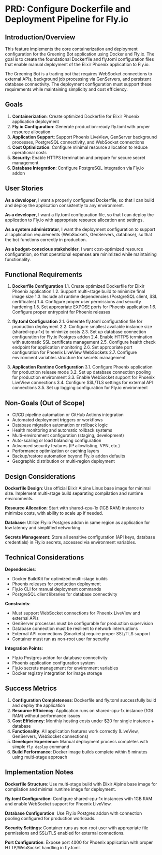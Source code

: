 # PRD: Configure Dockerfile and Deployment Pipeline for Fly.io

## Introduction/Overview

This feature implements the core containerization and deployment configuration for the Greening Bot application using Docker and Fly.io. The goal is to create the foundational Dockerfile and fly.toml configuration files that enable manual deployment of the Elixir Phoenix application to Fly.io.

The Greening Bot is a trading bot that requires WebSocket connections to external APIs, background job processing via GenServers, and persistent database connectivity. The deployment configuration must support these requirements while maintaining simplicity and cost efficiency.

## Goals

1. **Containerization**: Create optimized Dockerfile for Elixir Phoenix application deployment
2. **Fly.io Configuration**: Generate production-ready fly.toml with proper resource allocation
3. **Application Support**: Support Phoenix LiveView, GenServer background processes, PostgreSQL connectivity, and WebSocket connections
4. **Cost Optimization**: Configure minimal resource allocation to reduce operational costs  
5. **Security**: Enable HTTPS termination and prepare for secure secret management
6. **Database Integration**: Configure PostgreSQL integration via Fly.io addon

## User Stories

**As a developer**, I want a properly configured Dockerfile, so that I can build and deploy the application consistently to any environment.

**As a developer**, I want a fly.toml configuration file, so that I can deploy the application to Fly.io with appropriate resource allocation and settings.

**As a system administrator**, I want the deployment configuration to support all application requirements (WebSockets, GenServers, database), so that the bot functions correctly in production.

**As a budget-conscious stakeholder**, I want cost-optimized resource configuration, so that operational expenses are minimized while maintaining functionality.

## Functional Requirements

1. **Dockerfile Configuration**
   1.1. Create optimized Dockerfile for Elixir Phoenix application
   1.2. Support multi-stage build to minimize final image size
   1.3. Include all runtime dependencies (PostgreSQL client, SSL certificates)
   1.4. Configure proper user permissions and security hardening
   1.5. Set appropriate EXPOSE ports for Phoenix application
   1.6. Configure proper entrypoint for Phoenix releases

2. **fly.toml Configuration**
   2.1. Generate fly.toml configuration file for production deployment
   2.2. Configure smallest available instance size (shared-cpu-1x) to minimize costs
   2.3. Set up database connection configuration for Fly.io Postgres addon
   2.4. Enable HTTPS termination with automatic SSL certificate management
   2.5. Configure health check endpoint for application monitoring
   2.6. Set appropriate port configuration for Phoenix LiveView WebSockets
   2.7. Configure environment variables structure for secrets management

3. **Application Runtime Configuration**
   3.1. Configure Phoenix application for production release mode
   3.2. Set up database connection pooling for production environment
   3.3. Enable WebSocket support for Phoenix LiveView connections
   3.4. Configure SSL/TLS settings for external API connections
   3.5. Set up logging configuration for Fly.io environment

## Non-Goals (Out of Scope)

- CI/CD pipeline automation or GitHub Actions integration
- Automated deployment triggers or workflows
- Database migration automation or rollback logic
- Health monitoring and automatic rollback systems
- Multi-environment configuration (staging, development)
- Auto-scaling or load balancing configuration
- Advanced security features (IP allowlisting, VPN, etc.)
- Performance optimization or caching layers
- Backup/restore automation beyond Fly.io addon defaults
- Geographic distribution or multi-region deployment

## Design Considerations

**Dockerfile Design**: Use official Elixir Alpine Linux base image for minimal size. Implement multi-stage build separating compilation and runtime environments.

**Resource Allocation**: Start with shared-cpu-1x (1GB RAM) instance to minimize costs, with ability to scale up if needed.

**Database**: Utilize Fly.io Postgres addon in same region as application for low latency and simplified networking.

**Secrets Management**: Store all sensitive configuration (API keys, database credentials) in Fly.io secrets, accessed via environment variables.

## Technical Considerations

**Dependencies**: 
- Docker BuildKit for optimized multi-stage builds
- Phoenix releases for production deployment
- Fly.io CLI for manual deployment commands
- PostgreSQL client libraries for database connectivity

**Constraints**:
- Must support WebSocket connections for Phoenix LiveView and external APIs
- GenServer processes must be configurable for production supervision
- Database connection must be resilient to network interruptions
- External API connections (Smarkets) require proper SSL/TLS support
- Container must run as non-root user for security

**Integration Points**:
- Fly.io Postgres addon for database connectivity
- Phoenix application configuration system
- Fly.io secrets management for environment variables
- Docker registry integration for image storage

## Success Metrics

1. **Configuration Completeness**: Dockerfile and fly.toml successfully build and deploy the application
2. **Resource Efficiency**: Application runs on shared-cpu-1x instance (1GB RAM) without performance issues
3. **Cost Efficiency**: Monthly hosting costs under $20 for single instance + database
4. **Functionality**: All application features work correctly (LiveView, GenServers, WebSocket connections)
5. **Developer Experience**: Manual deployment process completes with simple `fly deploy` command
6. **Build Performance**: Docker image builds complete within 5 minutes using multi-stage approach

## Implementation Notes

**Dockerfile Structure**: Use multi-stage build with Elixir Alpine base image for compilation and minimal runtime image for deployment.

**fly.toml Configuration**: Configure shared-cpu-1x instances with 1GB RAM and enable WebSocket support for Phoenix LiveView.

**Database Configuration**: Use Fly.io Postgres addon with connection pooling configured for production workloads.

**Security Settings**: Container runs as non-root user with appropriate file permissions and SSL/TLS enabled for external connections.

**Port Configuration**: Expose port 4000 for Phoenix application with proper HTTP/WebSocket handling in fly.toml. 
